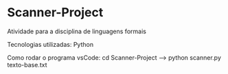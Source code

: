 # Scanner-Project

Atividade para a disciplina de linguagens formais

Tecnologias utilizadas: Python

Como rodar o programa vsCode: cd Scanner-Project --> python scanner.py texto-base.txt
